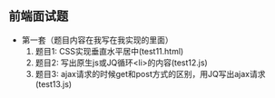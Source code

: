 ## 前端面试题
- 第一套（题目内容在我写在我实现的里面）
  1. 题目1: CSS实现垂直水平居中(test11.html)
  2. 题目2: 写出原生js或JQ循环\<li>的内容(test12.js)
  3. 题目3: ajax请求的时候get和post方式的区别，用JQ写出ajax请求(test13.js)